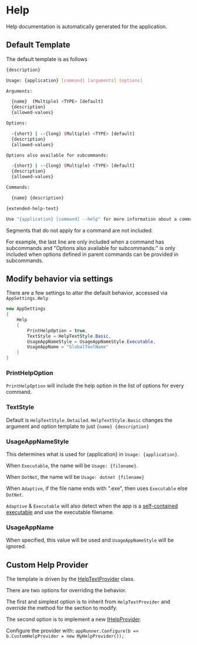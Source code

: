 # Help

Help documentation is automatically generated for the application.

## Default Template

The default template is as follows

```bash
{description}

Usage: {application} [command] [arguments] [options]

Arguments:

  {name}  (Multiple) <TYPE> [default] 
  {description}
  {allowed-values}

Options:

  -{short} | --{long} (Multiple) <TYPE> [default] 
  {description}
  {allowed-values}

Options also available for subcommands:

  -{short} | --{long} (Multiple) <TYPE> [default] 
  {description}
  {allowed-values}

Commands:

  {name} {description}

{extended-help-text}

Use "{application} [command] --help" for more information about a command.
```

Segments that do not apply for a command are not included.  

For example, the last line are only included when a command has subcommands
and "Options also available for subcommands:" is only included when options 
defined in parent commands can be provided in subcommands.

## Modify behavior via settings

There are a few settings to alter the default behavior, accessed via `AppSettings.Help`

```c#
new AppSettings
{
    Help
    {
        PrintHelpOption = true,
        TextStyle = HelpTextStyle.Basic,
        UsageAppNameStyle = UsageAppNameStyle.Executable,
        UsageAppName = "GlobalToolName"
    }
}
```

### PrintHelpOption
`PrintHelpOption` will include the help option in the list of options for every command.

### TextStyle
Default is `HelpTextStyle.Detailed`. `HelpTextStyle.Basic` changes the argument and option template to just `{name} {description}`

### UsageAppNameStyle

This determines what is used for {application} in `Usage: {application}`. 

When `Executable`, the name will be `Usage: {filename}`.

When `DotNet`, the name will be `Usage: dotnet {filename}`

When `Adaptive`, if the file name ends with ".exe", then uses `Executable` else `DotNet`.

`Adaptive` & `Executable` will also detect when the app is a [self-contained executable](https://docs.microsoft.com/en-us/dotnet/core/deploying/#produce-an-executable) and use the executable filename.

### UsageAppName

When specified, this value will be used and `UsageAppNameStyle` will be ignored.

## Custom Help Provider

The template is driven by the [HelpTextProvider](https://github.com/bilal-fazlani/commanddotnet/blob/beta-v3/master/CommandDotNet/Help/HelpTextProvider.cs) class.

There are two options for overriding the behavior. 

The first and simplest option is to inherit from `HelpTextProvider` and override the method for the section to modify.

The second option is to implement a new [IHelpProvider](https://github.com/bilal-fazlani/commanddotnet/blob/beta-v3/master/CommandDotNet/Help/IHelpProvider.cs).

Configure the provider with: `appRunner.Configure(b => b.CustomHelpProvider = new MyHelpProvider());`
